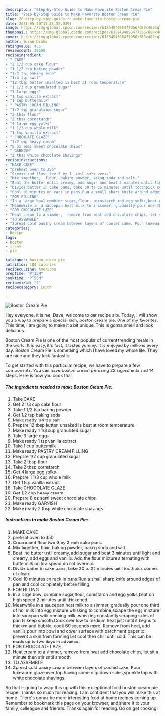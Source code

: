 ```yaml
---
description: "Step-by-Step Guide to Make Favorite Boston Cream Pie"
title: "Step-by-Step Guide to Make Favorite Boston Cream Pie"
slug: 26-step-by-step-guide-to-make-favorite-boston-cream-pie
date: 2021-05-30T15:35:55.939Z
image: https://img-global.cpcdn.com/recipes/6185494098477056/680x482cq70/boston-cream-pie-recipe-main-photo.jpg
thumbnail: https://img-global.cpcdn.com/recipes/6185494098477056/680x482cq70/boston-cream-pie-recipe-main-photo.jpg
cover: https://img-global.cpcdn.com/recipes/6185494098477056/680x482cq70/boston-cream-pie-recipe-main-photo.jpg
author: Susan Drake
ratingvalue: 4.6
reviewcount: 39698
recipeingredient:
- " CAKE"
- "2 1/3 cup cake flour"
- "1 1/2 tsp baking powder"
- "1/2 tsp baking soda"
- "1/4 tsp salt"
- "12 tbsp butter unsalted is best at room temperature"
- "1 1/3 cup granulated sugar"
- "3 large eggs"
- "1 tsp vanilla extract"
- "1 cup buttermilk"
- " PASTRY CREAM FILLING"
- "1/2 cup granulated sugar"
- "2 tbsp flour"
- "2 tbsp cornstarch"
- "4 large egg yolks"
- "1 1/3 cup whole milk"
- "1 tsp vanilla extract"
- " CHOCOLATE GLAZE"
- "1/2 cup heavy cream"
- "8 oz semi sweet chocolate chips"
- " GARNISH"
- "2 tbsp white chocolate shavings"
recipeinstructions:
- "MAKE CAKE"
- "preheat oven to 350"
- "Grease and flour two 9 by 2  inch cake pans."
- "Mix together,  flour, baking powder, bakng soda and salt."
- "Beat the butter until creamy, add sugar and beat 3 minutes until light and creamy, add eggs and vanilla. Add the flour mixture alternating with buttermilk on low spead do not overmix."
- "Divide batter in cake pans, bake 30 to 35 minutes until toothpick comes ot clean."
- "Cool 10 minutes on rack in pans.Run a small sharp knife around edges of pan and cool completely before filling."
- "FOR FILLING"
- "In a large bowl combine sugar,flour, cornstarch and egg yolks,beat on high speed 2 minutes until thickened."
- "Meanwhile in a saucepan heat milk to a simmer, gradually pour one third of hot milk into egg mixture whisking to combine,scrape the egg mixture into saucpan with remaing milk, whisking constantly scraping sides of pan to keep smooth.Cook over low to medium heat just until it begns to thicken and bubble, cook 60 seconds more. Remove from heat, add vanilla pour into bowl and cover surface with parchment paper to prevent a skin from forming Let cool then chill until cold. This can be made up to two days in advance."
- "FOR CHOCOLATE LAZE"
- "Heat cream to a simmer,  remove from heat add chocolate chips, let sit a minute then stir until smooth"
- "TO ASSEMBLE"
- "Spread cold pastry cream between layers of cooled cake. Pour lukewarm glaze over top having some drip down sides,sprinkle top with white chocolate shavings."
categories:
- Recipe
tags:
- boston
- cream
- pie

katakunci: boston cream pie 
nutrition: 184 calories
recipecuisine: American
preptime: "PT15M"
cooktime: "PT55M"
recipeyield: "2"
recipecategory: Lunch

---
```



![Boston Cream Pie](https://img-global.cpcdn.com/recipes/6185494098477056/680x482cq70/boston-cream-pie-recipe-main-photo.jpg)

Hey everyone, it is me, Dave, welcome to our recipe site. Today, I will show you a way to prepare a special dish, boston cream pie. One of my favorites. This time, I am going to make it a bit unique. This is gonna smell and look delicious.



Boston Cream Pie is one of the most popular of current trending meals in the world. It is easy, it's fast, it tastes yummy. It is enjoyed by millions every day. Boston Cream Pie is something which I have loved my whole life. They are nice and they look fantastic.


To get started with this particular recipe, we have to prepare a few components. You can have boston cream pie using 22 ingredients and 14 steps. Here is how you cook that.

<!--inarticleads1-->

##### The ingredients needed to make Boston Cream Pie:

1. Take  CAKE
1. Get 2 1/3 cup cake flour
1. Take 1 1/2 tsp baking powder
1. Get 1/2 tsp baking soda
1. Make ready 1/4 tsp salt
1. Prepare 12 tbsp butter, unsalted is best at room temperature
1. Make ready 1 1/3 cup granulated sugar
1. Take 3 large eggs
1. Make ready 1 tsp vanilla extract
1. Take 1 cup buttermilk
1. Make ready  PASTRY CREAM FILLING
1. Prepare 1/2 cup granulated sugar
1. Take 2 tbsp flour
1. Take 2 tbsp cornstarch
1. Get 4 large egg yolks
1. Prepare 1 1/3 cup whole milk
1. Get 1 tsp vanilla extract
1. Take  CHOCOLATE GLAZE
1. Get 1/2 cup heavy cream
1. Prepare 8 oz semi sweet chocolate chips
1. Make ready  GARNISH
1. Make ready 2 tbsp white chocolate shavings




<!--inarticleads2-->

##### Instructions to make Boston Cream Pie:

1. MAKE CAKE
1. preheat oven to 350
1. Grease and flour two 9 by 2  inch cake pans.
1. Mix together,  flour, baking powder, bakng soda and salt.
1. Beat the butter until creamy, add sugar and beat 3 minutes until light and creamy, add eggs and vanilla. Add the flour mixture alternating with buttermilk on low spead do not overmix.
1. Divide batter in cake pans, bake 30 to 35 minutes until toothpick comes ot clean.
1. Cool 10 minutes on rack in pans.Run a small sharp knife around edges of pan and cool completely before filling.
1. FOR FILLING
1. In a large bowl combine sugar,flour, cornstarch and egg yolks,beat on high speed 2 minutes until thickened.
1. Meanwhile in a saucepan heat milk to a simmer, gradually pour one third of hot milk into egg mixture whisking to combine,scrape the egg mixture into saucpan with remaing milk, whisking constantly scraping sides of pan to keep smooth.Cook over low to medium heat just until it begns to thicken and bubble, cook 60 seconds more. Remove from heat, add vanilla pour into bowl and cover surface with parchment paper to prevent a skin from forming Let cool then chill until cold. This can be made up to two days in advance.
1. FOR CHOCOLATE LAZE
1. Heat cream to a simmer,  remove from heat add chocolate chips, let sit a minute then stir until smooth
1. TO ASSEMBLE
1. Spread cold pastry cream between layers of cooled cake. Pour lukewarm glaze over top having some drip down sides,sprinkle top with white chocolate shavings.




So that is going to wrap this up with this exceptional food boston cream pie recipe. Thanks so much for reading. I am confident that you will make this at home. There's gonna be more interesting food at home recipes coming up. Remember to bookmark this page on your browser, and share it to your family, colleague and friends. Thanks again for reading. Go on get cooking!

